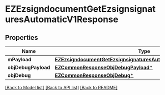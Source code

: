 # EZEzsigndocumentGetEzsignsignaturesAutomaticV1Response

## Properties
Name | Type | Description | Notes
------------ | ------------- | ------------- | -------------
**mPayload** | [**EZEzsigndocumentGetEzsignsignaturesAutomaticV1ResponseMPayload***](EZEzsigndocumentGetEzsignsignaturesAutomaticV1ResponseMPayload.md) |  | 
**objDebugPayload** | [**EZCommonResponseObjDebugPayload***](EZCommonResponseObjDebugPayload.md) |  | [optional] 
**objDebug** | [**EZCommonResponseObjDebug***](EZCommonResponseObjDebug.md) |  | [optional] 

[[Back to Model list]](../README.md#documentation-for-models) [[Back to API list]](../README.md#documentation-for-api-endpoints) [[Back to README]](../README.md)


